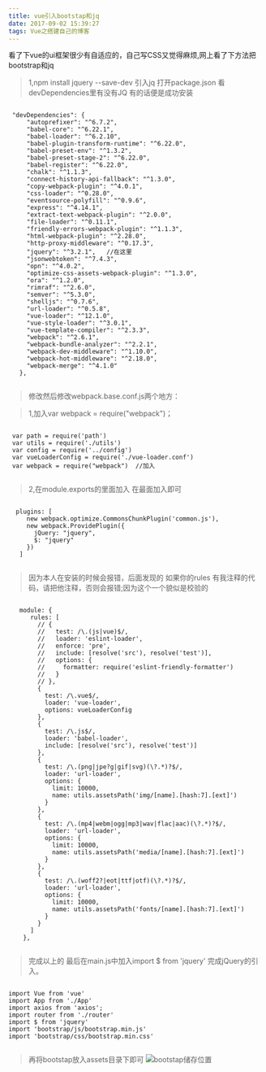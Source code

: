 ```yaml
---
title: vue引入bootstap和jq
date: 2017-09-02 15:39:27
tags: Vue之搭建自己的博客
---
```

看了下vue的ui框架很少有自适应的，自己写CSS又觉得麻烦,网上看了下方法把bootstrap和jq
>1,npm install jquery --save-dev 引入jq  打开package.json 看devDependencies里有没有JQ 有的话便是成功安装

 <pre><code>
 "devDependencies": {
     "autoprefixer": "^6.7.2",
     "babel-core": "^6.22.1",
     "babel-loader": "^6.2.10",
     "babel-plugin-transform-runtime": "^6.22.0",
     "babel-preset-env": "^1.3.2",
     "babel-preset-stage-2": "^6.22.0",
     "babel-register": "^6.22.0",
     "chalk": "^1.1.3",
     "connect-history-api-fallback": "^1.3.0",
     "copy-webpack-plugin": "^4.0.1",
     "css-loader": "^0.28.0",
     "eventsource-polyfill": "^0.9.6",
     "express": "^4.14.1",
     "extract-text-webpack-plugin": "^2.0.0",
     "file-loader": "^0.11.1",
     "friendly-errors-webpack-plugin": "^1.1.3",
     "html-webpack-plugin": "^2.28.0",
     "http-proxy-middleware": "^0.17.3",
     "jquery": "^3.2.1",   //在这里
     "jsonwebtoken": "^7.4.3",
     "opn": "^4.0.2",
     "optimize-css-assets-webpack-plugin": "^1.3.0",
     "ora": "^1.2.0",
     "rimraf": "^2.6.0",
     "semver": "^5.3.0",
     "shelljs": "^0.7.6",
     "url-loader": "^0.5.8",
     "vue-loader": "^12.1.0",
     "vue-style-loader": "^3.0.1",
     "vue-template-compiler": "^2.3.3",
     "webpack": "^2.6.1",
     "webpack-bundle-analyzer": "^2.2.1",
     "webpack-dev-middleware": "^1.10.0",
     "webpack-hot-middleware": "^2.18.0",
     "webpack-merge": "^4.1.0"
   },
 </code></pre>
 
>修改然后修改webpack.base.conf.js两个地方：

>1,加入var webpack = require("webpack")；
 <pre><code>
 var path = require('path')
 var utils = require('./utils')
 var config = require('../config')
 var vueLoaderConfig = require('./vue-loader.conf')
 var webpack = require("webpack")  //加入
 </code></pre>
>2,在module.exports的里面加入 在最面加入即可
 <pre><code>
  plugins: [
     new webpack.optimize.CommonsChunkPlugin('common.js'),
     new webpack.ProvidePlugin({
       jQuery: "jquery",
       $: "jquery"
     })
   ]
 </code></pre>
 >因为本人在安装的时候会报错，后面发现的 如果你的rules 有我注释的代码，请把他注释，否则会报错;因为这个一个貌似是校验的
  <pre><code>
   module: {
      rules: [
        // {
        //   test: /\.(js|vue)$/,
        //   loader: 'eslint-loader',
        //   enforce: 'pre',
        //   include: [resolve('src'), resolve('test')],
        //   options: {
        //     formatter: require('eslint-friendly-formatter')
        //   }
        // },
        {
          test: /\.vue$/,
          loader: 'vue-loader',
          options: vueLoaderConfig
        },
        {
          test: /\.js$/,
          loader: 'babel-loader',
          include: [resolve('src'), resolve('test')]
        },
        {
          test: /\.(png|jpe?g|gif|svg)(\?.*)?$/,
          loader: 'url-loader',
          options: {
            limit: 10000,
            name: utils.assetsPath('img/[name].[hash:7].[ext]')
          }
        },
        {
          test: /\.(mp4|webm|ogg|mp3|wav|flac|aac)(\?.*)?$/,
          loader: 'url-loader',
          options: {
            limit: 10000,
            name: utils.assetsPath('media/[name].[hash:7].[ext]')
          }
        },
        {
          test: /\.(woff2?|eot|ttf|otf)(\?.*)?$/,
          loader: 'url-loader',
          options: {
            limit: 10000,
            name: utils.assetsPath('fonts/[name].[hash:7].[ext]')
          }
        }
      ]
    },
  </code></pre>

>完成以上的 最后在main.js中加入import $ from 'jquery' 完成jQuery的引入。

<pre><code>
import Vue from 'vue'
import App from './App'
import axios from 'axios';
import router from './router'
import $ from 'jquery'
import 'bootstrap/js/bootstrap.min.js'
import 'bootstrap/css/bootstrap.min.css'
 </code></pre>
 
>再将bootstap放入assets目录下即可
![bootstap储存位置](http://ou94rogzn.bkt.clouddn.com/bootstap.png)
